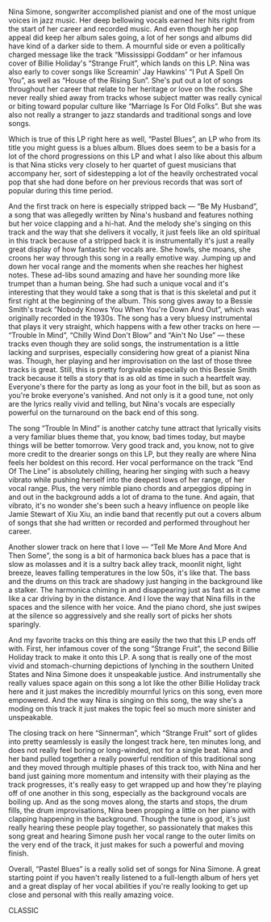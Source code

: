 Nina Simone, songwriter accomplished pianist and one of the most unique voices in jazz music. Her deep bellowing vocals earned her hits right from the start of her career and recorded music. And even though her pop appeal did keep her album sales going, a lot of her songs and albums did have kind of a darker side to them. A mournful side or even a politically charged message like the track “Mississippi Goddam” or her infamous cover of Billie Holiday's “Strange Fruit”, which lands on this LP. Nina was also early to cover songs like Screamin' Jay Hawkins' “I Put A Spell On You”, as well as “House of the Rising Sun”. She's put out a lot of songs throughout her career that relate to her heritage or love on the rocks. She never really shied away from tracks whose subject matter was really cynical or biting toward popular culture like “Marriage Is For Old Folks”. But she was also not really a stranger to jazz standards and traditional songs and love songs.

Which is true of this LP right here as well, “Pastel Blues”, an LP who from its title you might guess is a blues album. Blues does seem to be a basis for a lot of the chord progressions on this LP and what I also like about this album is that Nina sticks very closely to her quartet of guest musicians that accompany her, sort of sidestepping a lot of the heavily orchestrated vocal pop that she had done before on her previous records that was sort of popular during this time period.

And the first track on here is especially stripped back — “Be My Husband”, a song that was allegedly written by Nina's husband and features nothing but her voice clapping and a hi-hat. And the melody she's singing on this track and the way that she delivers it vocally, it just feels like an old spiritual in this track because of a stripped back it is instrumentally it's just a really great display of how fantastic her vocals are. She howls, she moans, she croons her way through this song in a really emotive way. Jumping up and down her vocal range and the moments when she reaches her highest notes. These ad-libs sound amazing and have her sounding more like trumpet than a human being. She had such a unique vocal and it's interesting that they would take a song that is that is this skeletal and put it first right at the beginning of the album. This song gives away to a Bessie Smith's track “Nobody Knows You When You're Down And Out”, which was originally recorded in the 1930s. The song has a very bluesy instrumental that plays it very straight, which happens with a few other tracks on here — “Trouble In Mind”, “Chilly Wind Don't Blow” and “Ain't No Use” — these tracks even though they are solid songs, the instrumentation is a little lacking and surprises, especially considering how great of a pianist Nina was. Though, her playing and her improvisation on the last of those three tracks is great. Still, this is pretty forgivable especially on this Bessie Smith track because it tells a story that is as old as time in such a heartfelt way. Everyone's there for the party as long as your foot in the bill, but as soon as you're broke everyone's vanished. And not only is it a good tune, not only are the lyrics really vivid and telling, but Nina's vocals are especially powerful on the turnaround on the back end of this song.

The song “Trouble In Mind” is another catchy tune attract that lyrically visits a very familiar blues theme that, you know, bad times today, but maybe things will be better tomorrow. Very good track and, you know, not to give more credit to the drearier songs on this LP, but they really are where Nina feels her boldest on this record. Her vocal performance on the track “End Of The Line” is absolutely chilling, hearing her singing with such a heavy vibrato while pushing herself into the deepest lows of her range, of her vocal range. Plus, the very nimble piano chords and arpeggios dipping in and out in the background adds a lot of drama to the tune. And again, that vibrato, it's no wonder she's been such a heavy influence on people like Jamie Stewart of Xiu Xiu, an indie band that recently put out a covers album of songs that she had written or recorded and performed throughout her career.

Another slower track on here that I love — “Tell Me More And More And Then Some”, the song is a bit of harmonica back blues has a pace that is slow as molasses and it is a sultry back alley track, moonlit night, light breeze, leaves falling temperatures in the low 50s, it's like that. The bass and the drums on this track are shadowy just hanging in the background like a stalker. The harmonica chiming in and disappearing just as fast as it came like a car driving by in the distance. And I love the way that Nina fills in the spaces and the silence with her voice. And the piano chord, she just swipes at the silence so aggressively and she really sort of picks her shots sparingly.

And my favorite tracks on this thing are easily the two that this LP ends off with. First, her infamous cover of the song “Strange Fruit”, the second Billie Holiday track to make it onto this LP. A song that is really one of the most vivid and stomach-churning depictions of lynching in the southern United States and Nina Simone does it unspeakable justice. And instrumentally she really values space again on this song a lot like the other Billie Holiday track here and it just makes the incredibly mournful lyrics on this song, even more empowered. And the way Nina is singing on this song, the way she's a moding on this track it just makes the topic feel so much more sinister and unspeakable.

The closing track on here “Sinnerman”, which “Strange Fruit” sort of glides into pretty seamlessly is easily the longest track here, ten minutes long, and does not really feel boring or long-winded, not for a single beat. Nina and her band pulled together a really powerful rendition of this traditional song and they moved through multiple phases of this track too, with Nina and her band just gaining more momentum and intensity with their playing as the track progresses, it's really easy to get wrapped up and how they're playing off of one another in this song, especially as the background vocals are boiling up. And as the song moves along, the starts and stops, the drum fills, the drum improvisations, Nina been propping a little on her piano with clapping happening in the background. Though the tune is good, it's just really hearing these people play together, so passionately that makes this song great and hearing Simone push her vocal range to the outer limits on the very end of the track, it just makes for such a powerful and moving finish.

Overall, “Pastel Blues” is a really solid set of songs for Nina Simone. A great starting point if you haven't really listened to a full-length album of hers yet and a great display of her vocal abilities if you're really looking to get up close and personal with this really amazing voice.

CLASSIC
